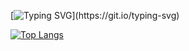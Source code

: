 [![Typing SVG](https://readme-typing-svg.herokuapp.com?color=%2336BCF7&center=true&vCenter=true&multiline=true&width=500&height=89&lines=Hi%2C+I'm+Ahmed.;I+really+enjoy+learning+language+and;+frameworks+like+Java+and+Spring.)](https://git.io/typing-svg)

[![Top Langs](https://github-readme-stats.vercel.app/api/top-langs/?username=UyCoder&langs_count=8)](https://github.com/anuraghazra/github-readme-stats)

